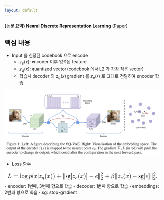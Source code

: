 ```yaml
---
layout: default
---
```


**(논문 요약) Neural Discrete Representation Learning** [(Paper)](https://arxiv.org/pdf/1711.00937)

## 핵심 내용
- Input 을 한정된 codebook 으로 encode
  - $z_e(x)$: encoder 이후 압축된 feature
  - $z_q(x)$: quantized vector (codebook 에서 L2 가 가장 작은 vector)
  - 학습시 decoder 의 $z_q(x)$ gradient 를 $z_e(x)$ 로 그대로 전달하여 encoder 학습    
<img src="./data/papers/vqvae/concept.png" width="800" />

- Loss 함수  
<img src="./data/papers/vqvae/loss.png" width="600" />
  - encoder: 1번째, 3번째 항으로 학습
  - decoder: 1번째 항으로 학습
  - embeddings: 2번째 항으로 학습
  - sg: stop-gradient  

